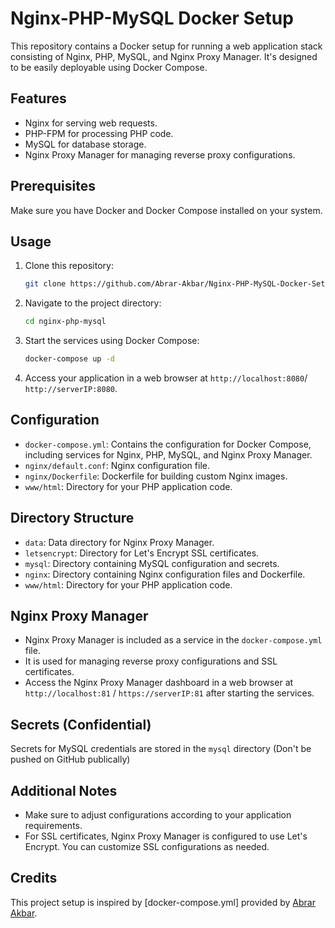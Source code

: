 # Nginx-PHP-MySQL Docker Setup

This repository contains a Docker setup for running a web application stack consisting of Nginx, PHP, MySQL, and Nginx Proxy Manager. It's designed to be easily deployable using Docker Compose.

## Features

- Nginx for serving web requests.
- PHP-FPM for processing PHP code.
- MySQL for database storage.
- Nginx Proxy Manager for managing reverse proxy configurations.

## Prerequisites

Make sure you have Docker and Docker Compose installed on your system.

## Usage

1. Clone this repository:

   ```bash
   git clone https://github.com/Abrar-Akbar/Nginx-PHP-MySQL-Docker-Setup.git
   ```

2. Navigate to the project directory:

   ```bash
   cd nginx-php-mysql
   ```

3. Start the services using Docker Compose:

   ```bash
   docker-compose up -d
   ```

4. Access your application in a web browser at `http://localhost:8080`/ `http://serverIP:8080`.

## Configuration

- `docker-compose.yml`: Contains the configuration for Docker Compose, including services for Nginx, PHP, MySQL, and Nginx Proxy Manager.
- `nginx/default.conf`: Nginx configuration file.
- `nginx/Dockerfile`: Dockerfile for building custom Nginx images.
- `www/html`: Directory for your PHP application code.

## Directory Structure

- `data`: Data directory for Nginx Proxy Manager.
- `letsencrypt`: Directory for Let's Encrypt SSL certificates.
- `mysql`: Directory containing MySQL configuration and secrets.
- `nginx`: Directory containing Nginx configuration files and Dockerfile.
- `www/html`: Directory for your PHP application code.

## Nginx Proxy Manager

- Nginx Proxy Manager is included as a service in the `docker-compose.yml` file.
- It is used for managing reverse proxy configurations and SSL certificates.
- Access the Nginx Proxy Manager dashboard in a web browser at `http://localhost:81` / `https://serverIP:81` after starting the services.

## Secrets (Confidential)

Secrets for MySQL credentials are stored in the `mysql` directory (Don't be pushed on GitHub publically)

## Additional Notes

- Make sure to adjust configurations according to your application requirements.
- For SSL certificates, Nginx Proxy Manager is configured to use Let's Encrypt. You can customize SSL configurations as needed.

## Credits

This project setup is inspired by [docker-compose.yml] provided by [Abrar Akbar](https://github.com/Abrar-Akbar).

